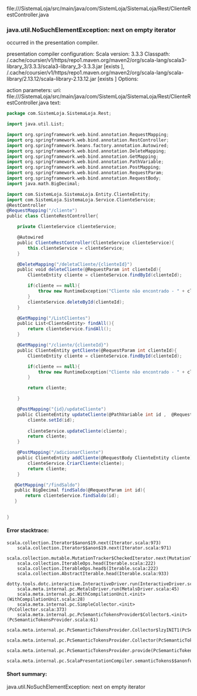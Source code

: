 file://<WORKSPACE>/SistemaLoja/src/main/java/com/SistemLoja/SistemaLoja/Rest/ClienteRestController.java
### java.util.NoSuchElementException: next on empty iterator

occurred in the presentation compiler.

presentation compiler configuration:
Scala version: 3.3.3
Classpath:
<HOME>/.cache/coursier/v1/https/repo1.maven.org/maven2/org/scala-lang/scala3-library_3/3.3.3/scala3-library_3-3.3.3.jar [exists ], <HOME>/.cache/coursier/v1/https/repo1.maven.org/maven2/org/scala-lang/scala-library/2.13.12/scala-library-2.13.12.jar [exists ]
Options:



action parameters:
uri: file://<WORKSPACE>/SistemaLoja/src/main/java/com/SistemLoja/SistemaLoja/Rest/ClienteRestController.java
text:
```scala
package com.SistemLoja.SistemaLoja.Rest;

import java.util.List;

import org.springframework.web.bind.annotation.RequestMapping;
import org.springframework.web.bind.annotation.RestController;
import org.springframework.beans.factory.annotation.Autowired;
import org.springframework.web.bind.annotation.DeleteMapping;
import org.springframework.web.bind.annotation.GetMapping;
import org.springframework.web.bind.annotation.PathVariable;
import org.springframework.web.bind.annotation.PostMapping;
import org.springframework.web.bind.annotation.RequestParam;
import org.springframework.web.bind.annotation.RequestBody;
import java.math.BigDecimal;

import com.SistemLoja.SistemaLoja.Entity.ClienteEntity;
import com.SistemLoja.SistemaLoja.Service.ClienteService;
@RestController
@RequestMapping("/cliente")
public class ClienteRestController{

    private ClienteService clienteService;

    @Autowired
    public ClienteRestController(ClienteService clienteService){
        this.clienteService = clienteService;
    }

    @DeleteMapping("/deletaCliente/{clienteId}")
    public void deleteCliente(@RequestParam int clienteId){
        ClienteEntity cliente = clienteService.findById(clienteId);

        if(cliente == null){
            throw new RuntimeException("Cliente não encontrado - " + clienteId);
        }
        clienteService.deleteById(clienteId);
    }

    @GetMapping("/ListClientes")
    public List<ClienteEntity> findAll(){
        return clienteService.findAll();
    }

    @GetMapping("/cliente/{clienteId}")
    public ClienteEntity getCliente(@RequestParam int clienteId){
        ClienteEntity cliente = clienteService.findById(clienteId);

        if(cliente == null){
            throw new RuntimeException("Cliente não encontrado - " + clienteId);
        }

        return cliente;

    }

    @PostMapping("{id}/updateCliente")
    public ClienteEntity updateCliente(@PathVariable int id ,  @RequestBody ClienteEntity cliente){
        cliente.setId(id);
        
        clienteService.updateCliente(cliente);
        return cliente;
    }

    @PostMapping("/adicionarCliente")
    public ClienteEntity addCliente(@RequestBody ClienteEntity cliente){
        clienteService.CriarCliente(cliente);
        return cliente;
    }

   @GetMapping("/findSaldo")
   public BigDecimal findSaldo(@RequestParam int id){
       return clienteService.findSaldo(id);
   } 
    

}
```



#### Error stacktrace:

```
scala.collection.Iterator$$anon$19.next(Iterator.scala:973)
	scala.collection.Iterator$$anon$19.next(Iterator.scala:971)
	scala.collection.mutable.MutationTracker$CheckedIterator.next(MutationTracker.scala:76)
	scala.collection.IterableOps.head(Iterable.scala:222)
	scala.collection.IterableOps.head$(Iterable.scala:222)
	scala.collection.AbstractIterable.head(Iterable.scala:933)
	dotty.tools.dotc.interactive.InteractiveDriver.run(InteractiveDriver.scala:168)
	scala.meta.internal.pc.MetalsDriver.run(MetalsDriver.scala:45)
	scala.meta.internal.pc.WithCompilationUnit.<init>(WithCompilationUnit.scala:28)
	scala.meta.internal.pc.SimpleCollector.<init>(PcCollector.scala:373)
	scala.meta.internal.pc.PcSemanticTokensProvider$Collector$.<init>(PcSemanticTokensProvider.scala:61)
	scala.meta.internal.pc.PcSemanticTokensProvider.Collector$lzyINIT1(PcSemanticTokensProvider.scala:61)
	scala.meta.internal.pc.PcSemanticTokensProvider.Collector(PcSemanticTokensProvider.scala:61)
	scala.meta.internal.pc.PcSemanticTokensProvider.provide(PcSemanticTokensProvider.scala:90)
	scala.meta.internal.pc.ScalaPresentationCompiler.semanticTokens$$anonfun$1(ScalaPresentationCompiler.scala:117)
```
#### Short summary: 

java.util.NoSuchElementException: next on empty iterator